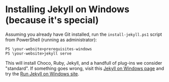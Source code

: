 # Installing Jekyll on Windows (because it's special)

Assuming you already have Git installed, run the `install-jekyll.ps1` script from PowerShell
(running as administrator):

```
PS \your-website>prerequisites-windows
PS \your-website>jekyll serve
```

This will install Choco, Ruby, Jekyll, and a handfull of plug-ins we consider "standard". If 
something goes wrong, visit this [Jekyll on Windows page](https://jekyllrb.com/docs/windows/#installation)
and try the [Run Jekyll on Windows site](http://jekyll-windows.juthilo.com/1-ruby-and-devkit/).